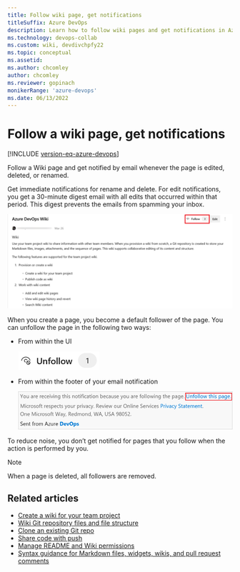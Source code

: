 ```yaml
---
title: Follow wiki page, get notifications 
titleSuffix: Azure DevOps 
description: Learn how to follow wiki pages and get notifications in Azure DevOps 
ms.technology: devops-collab
ms.custom: wiki, devdivchpfy22
ms.topic: conceptual
ms.assetid:
ms.author: chcomley
author: chcomley
ms.reviewer: gopinach
monikerRange: 'azure-devops'
ms.date: 06/13/2022  
---
```


# Follow a wiki page, get notifications

[!INCLUDE [version-eq-azure-devops](../../includes/version-eq-azure-devops.md)]

Follow a Wiki page and get notified by email whenever the page is edited, deleted, or renamed.

Get immediate notifications for rename and delete. For edit notifications, you get a 30-minute digest email with all edits that occurred within that period. This digest prevents the emails from spamming your inbox.

   ![Screenshot showing how to follow a page.](media/wiki/follow-wiki-page.png)

When you create a page, you become a default follower of the page. You can unfollow the page in the following two ways:

* From within the UI

   ![Select unfollow](media/wiki/unfollow-button.png)

* From within the footer of your email notification

   ![Unfollow wiki page from your email notification](media/wiki/unfollow-wiki-page.png)

To reduce noise, you don’t get notified for pages that you follow when the action is performed by you.

> [!NOTE]
> When a page is deleted, all followers are removed.

## Related articles

- [Create a wiki for your team project](wiki-create-repo.md)
- [Wiki Git repository files and file structure](wiki-file-structure.md)
- [Clone an existing Git repo](../../repos/git/clone.md)
- [Share code with push](../../repos/git/pushing.md)
- [Manage README and Wiki permissions](manage-readme-wiki-permissions.md)
- [Syntax guidance for Markdown files, widgets, wikis, and pull request comments](./markdown-guidance.md)